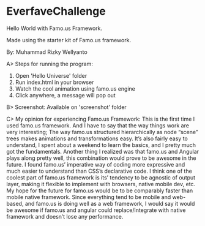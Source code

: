 # EverfaveChallenge
Hello World with Famo.us Framework. 

Made using the starter kit of Famo.us framework.

By: Muhammad Rizky Wellyanto

A> Steps for running the program:
   1. Open 'Hello Universe' folder
   2. Run index.html in your browser
   3. Watch the cool animation using famo.us engine
   4. Click anywhere, a message will pop out

B> Screenshot:
   Available on 'screenshot' folder

C> My opinion for experiencing Famo.us Framework:
   This is the first time I used famo.us framework. And I have to say that the way things work are very interesting; The way famo.us structured hierarchically as node “scene” trees makes animations and transformations easy. It’s also fairly easy to understand, I spent about a weekend to learn the basics, and I pretty much got the fundamentals. Another thing I realized was that famo.us and Angular plays along pretty well, this combination would prove to be awesome in the future. I found famo.us’ imperative way of coding more expressive and much easier to understand than CSS’s declarative code. I think one of the coolest part of famo.us framework is its’ tendency to be agnostic of output layer, making it flexible to implement with browsers, native mobile dev, etc. My hope for the future for famo.us would be to be comparably faster than mobile native framework. Since everything tend to be mobile and web-based, and famo.us is doing well as a web framework, I would say it would be awesome if famo.us and angular could replace/integrate with native framework and doesn’t lose any performance.
   
